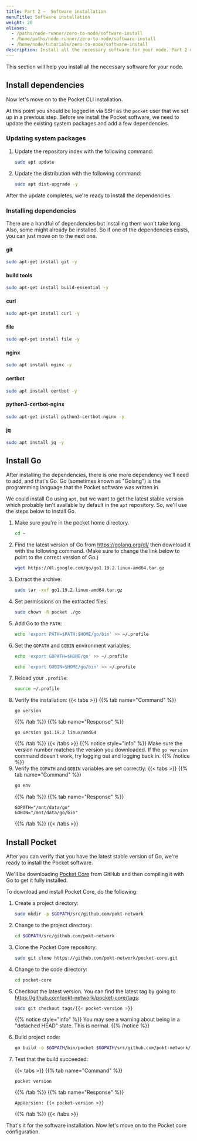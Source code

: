 ```yaml
---
title: Part 2 –  Software installation
menuTitle: Software installation
weight: 20
aliases:
  - /paths/node-runner/zero-to-node/software-install
  - /home/paths/node-runner/zero-to-node/software-install
  - /home/node/tutorials/zero-to-node/software-install
description: Install all the necessary software for your node. Part 2 of 5 in the Zero To Node tutorial.
---
```



This section will help you install all the necessary software for your node.


## Install dependencies

Now let's move on to the Pocket CLI installation.

At this point you should be logged in via SSH as the `pocket` user that we set up in a previous step. Before we install the Pocket software, we need to update the existing system packages and add a few dependencies.

### Updating system packages

1. Update the repository index with the following command:
    ```bash
    sudo apt update
    ```
2. Update the distribution with the following command:
    ```bash
    sudo apt dist-upgrade -y
    ```

After the update completes, we're ready to install the dependencies.

### Installing dependencies

There are a handful of dependencies but installing them won't take long. Also, some might already be installed. So if one of the dependencies exists, you can just move on to the next one.

#### git

```bash
sudo apt-get install git -y
```

#### build tools
```bash
sudo apt-get install build-essential -y
```

#### curl
```bash
sudo apt-get install curl -y
```

#### file
```bash
sudo apt-get install file -y
```

#### nginx
```bash
sudo apt install nginx -y
```

#### certbot
```bash
sudo apt install certbot -y
```

#### python3-certbot-nginx
```bash
sudo apt-get install python3-certbot-nginx -y
```

#### jq
```bash
sudo apt install jq -y
```


## Install Go

After installing the dependencies, there is one more dependency we'll need to add, and that's Go. Go (sometimes known as "Golang") is the programming language that the Pocket software was written in.

We could install Go using `apt`, but we want to get the latest stable version which probably isn't available by default in the `apt` repository. So, we'll use the steps below to install Go.

1. Make sure you're in the pocket home directory.
    ```bash
    cd ~
    ```
2. Find the latest version of Go from https://golang.org/dl/ then download it with the following command. (Make sure to change the link below to point to the correct version of Go.)
    ```bash
    wget https://dl.google.com/go/go1.19.2.linux-amd64.tar.gz
    ```
3. Extract the archive:
    ```bash
    sudo tar -xvf go1.19.2.linux-amd64.tar.gz
    ```
4. Set permissions on the extracted files:
    ```bash
    sudo chown -R pocket ./go
    ```
5. Add Go to the `PATH`:
    ```bash
    echo 'export PATH=$PATH:$HOME/go/bin' >> ~/.profile
    ```
6. Set the `GOPATH` and `GOBIN` environment variables:
    ```bash
    echo 'export GOPATH=$HOME/go' >> ~/.profile
    ```
    ```bash
    echo 'export GOBIN=$HOME/go/bin' >> ~/.profile
    ```
7. Reload your `.profile`:
    ```bash
    source ~/.profile
    ```
8. Verify the installation:
   {{< tabs >}}
   {{% tab name="Command" %}}
   ```
   go version
   ```
   {{% /tab %}}
   {{% tab name="Response" %}}
   ```
   go version go1.19.2 linux/amd64
   ```
   {{% /tab %}}
   {{< /tabs >}}
   {{% notice style="info" %}}
   Make sure the version number matches the version you downloaded. If the `go version` command doesn't work, try logging out and logging back in.
   {{% /notice %}}
9. Verify the `GOPATH` and `GOBIN` variables are set correctly:
   {{< tabs >}}
   {{% tab name="Command" %}}
   ```bash
   go env
   ```
   {{% /tab %}}
   {{% tab name="Response" %}}
   ```
   GOPATH="/mnt/data/go"
   GOBIN="/mnt/data/go/bin"
   ```
   {{% /tab %}}
   {{< /tabs >}}

## Install Pocket

After you can verify that you have the latest stable version of Go, we're ready to install the Pocket software.

We'll be downloading [Pocket Core](https://github.com/pokt-network/pocket-core/) from GitHub and then compiling it with Go to get it fully installed.

To download and install Pocket Core, do the following:

1. Create a project directory:
   ```bash
   sudo mkdir -p $GOPATH/src/github.com/pokt-network
   ```
2. Change to the project directory:
   ```bash
   cd $GOPATH/src/github.com/pokt-network
   ```
3. Clone the Pocket Core repository:
   ```bash
   sudo git clone https://github.com/pokt-network/pocket-core.git
   ```
4. Change to the code directory:
   ```bash
   cd pocket-core
   ```
5. Checkout the latest version. You can find the latest tag by going to https://github.com/pokt-network/pocket-core/tags:

   ```bash
   sudo git checkout tags/{{< pocket-version >}}
   ```
   {{% notice style="info" %}}
   You may see a warning about being in a "detached HEAD" state. This is normal.
   {{% /notice %}}

6. Build project code:
   ```bash
   go build -o $GOPATH/bin/pocket $GOPATH/src/github.com/pokt-network/pocket-core/app/cmd/pocket_core/main.go
   ```
7. Test that the build succeeded:

   {{< tabs >}}
   {{% tab name="Command" %}}
   ```
   pocket version
   ```
   {{% /tab %}}
   {{% tab name="Response" %}}
   ```
   AppVersion: {{< pocket-version >}}
   ```
   {{% /tab %}}
   {{< /tabs >}}

That's it for the software installation. Now let's move on to the Pocket core configuration.
